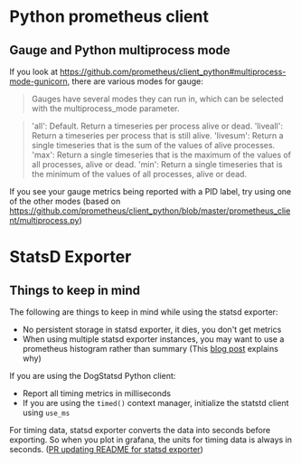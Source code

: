 # Python prometheus client

## Gauge and Python multiprocess mode

If you look at https://github.com/prometheus/client_python#multiprocess-mode-gunicorn, there are various modes for gauge:

> Gauges have several modes they can run in, which can be selected with the multiprocess_mode parameter.

>   'all': Default. Return a timeseries per process alive or dead.
>    'liveall': Return a timeseries per process that is still alive.
>    'livesum': Return a single timeseries that is the sum of the values of alive processes.
>    'max': Return a single timeseries that is the maximum of the values of all processes, alive or dead.
>    'min': Return a single timeseries that is the minimum of the values of all processes, alive or dead.

If you see your gauge metrics being reported with a PID label, try using one of the other modes (based on https://github.com/prometheus/client_python/blob/master/prometheus_client/multiprocess.py)

# StatsD Exporter


## Things to keep in mind

The following are things to keep in mind while using the statsd exporter:

- No persistent storage in statsd exporter, it dies, you don't get metrics
- When using multiple statsd exporter instances, you may want to use a prometheus histogram rather than 
  summary (This [blog post](https://signoz.io/blog/quantile-aggregation-for-statsd-exporter/) explains why)

If you are using the DogStatsd Python client:

- Report all timing metrics in milliseconds
- If you are using the `timed()` context manager, initialize the statstd client using `use_ms`

For timing data, statsd exporter converts the data into seconds before exporting. So when you plot in grafana,
the units for timing data is always in seconds. ([PR updating README for statsd exporter](https://github.com/prometheus/statsd_exporter/pull/262))
